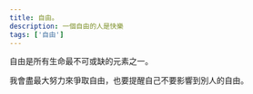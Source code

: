 ```yaml
---
title: 自由。
description: 一個自由的人是快樂
tags: ['自由']
---
```

自由是所有生命最不可或缺的元素之一。

我會盡最大努力來爭取自由，也要提醒自己不要影響到別人的自由。
